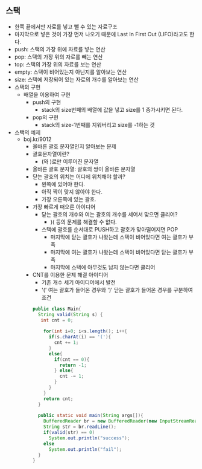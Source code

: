 ## 스택
- 한쪽 끝에서만 자료를 넣고 뺄 수 있는 자료구조
- 마지막으로 넣은 것이 가장 먼저 나오기 때문에 Last In First Out (LIFO)라고도 한다.
- push: 스택의 가장 위에 자료를 넣는 연산
- pop: 스택의 가장 위의 자료를 빼는 연산
- top: 스택의 가장 위의 자료를 보는 연산
- empty: 스택이 비어있는지 아닌지를 알아보는 연산
- size: 스택에 저장되어 있는 자료의 개수를 알아보는 연산
- 스택의 구현 
	- 배열을 이용하여 구현
    	- push의 구현
        	- stack의 size번째의 배열에 값을 넣고 size를 1 증가시키면 된다.
        - pop의 구현
        	- stack의 size-1번째를 지워버리고 size를 -1하는 것
- 스택의 예제
	- boj.kr/9012
    	- 올바른 괄호 문자열인지 알아보는 문제 
        - 괄호문자열이란? 
        	- (와 )로만 이루어진 문자열
        - 올바른 괄호 문자열: 괄호의 쌍이 올바른 문자열
        - 닫는 괄호의 위치는 어디에 위치해야 할까?
        	- 왼쪽에 있어야 한다.
            - 아직 짝이 맞지 않아야 한다.
			- 가장 오른쪽에 있는 괄호.
        - 가장 빠르게 떠오른 아이디어
        	- 닫는 괄호의 개수와 여는 괄호의 개수를 세어서 맞으면 클리어?
            	- )( 등의 문제를 해결할 수 없다.
            - 스택에 괄호를 순서대로 PUSH하고 괄호가 맞아떨어지면 POP
                - 마지막에 닫는 괄호가 나왔는데 스택이 비어있다면 여는 괄호가 부족
                - 마지막에 여는 괄호가 나왔는데 스택이 비어있다면 닫는 괄호가 부족
                - 마지막에 스택에 아무것도 남지 않는다면 클리어
        - CNT를 이용한 문제 해결 아이디어
        	- 기존 개수 세기 아이디어에서 발전
            - '(' 여는 괄호가 들어온 경우와 ')' 닫는 괄호가 들어온 경우를 구분하여 조건
            ```java
			public class Main{
              String valid(String s) {
               int cnt = 0;
                  
                for(int i=0; i<s.length(); i++{
                  if(s.charAt(i) == '('){
                    cnt += 1;
                  }
                  else{
                    if(cnt == 0){
                      return -1;
                    } else{
                      cnt -= 1; 
                    }
                  }
                }
                return cnt;
              }
                    
              public static void main(String args[]){
                BufferedReader br = new BufferedReader(new InputStreamReader(System.io));
                String str = br.readLine();
                if(valid(str) == 0)
                  System.out.println("success");
                else
                  System.out.println("fail");
              }       
            }
            ```

